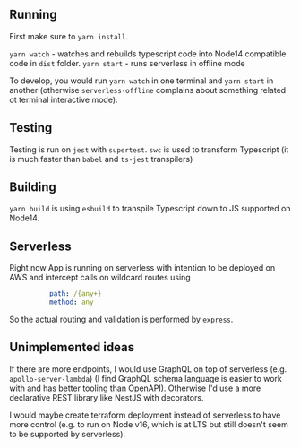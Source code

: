 ## Running
First make sure to `yarn install`.

`yarn watch` - watches and rebuilds typescript code into Node14 compatible code in `dist` folder.
`yarn start` - runs serverless in offline mode

To develop, you would run `yarn watch` in one terminal and `yarn start` in another (otherwise `serverless-offline` complains about something related ot terminal interactive mode).

## Testing

Testing is run on `jest` with `supertest`. 
`swc` is used to transform Typescript (it is much faster than `babel` and `ts-jest` transpilers)

## Building

`yarn build` is using `esbuild` to transpile Typescript down to JS supported on Node14.

## Serverless

Right now App is running on serverless with intention to be deployed on AWS and intercept calls on wildcard routes using
```yaml
          path: /{any+}
          method: any
```
So the actual routing and validation is performed by `express`.

## Unimplemented ideas
If there are more endpoints, I would use GraphQL on top of serverless (e.g. `apollo-server-lambda`) (I find GraphQL schema language is easier to work with and has better tooling than OpenAPI). Otherwise I'd use a more declarative REST library like NestJS with decorators.

I would maybe create terraform deployment instead of serverless to have more control (e.g. to run on Node v16, which is at LTS but still doesn't seem to be supported by serverless).